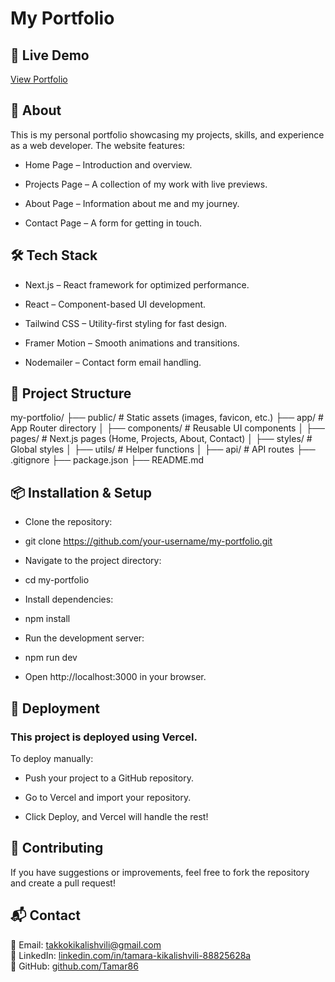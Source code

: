 # My Portfolio

## 🚀 Live Demo

[View Portfolio](https://my-portfolio-chi-rust-53.vercel.app/)

## 📌 About

This is my personal portfolio showcasing my projects, skills, and experience as a web developer. The website features:

- Home Page – Introduction and overview.

- Projects Page – A collection of my work with live previews.

- About Page – Information about me and my journey.

- Contact Page – A form for getting in touch.

## 🛠️ Tech Stack

- Next.js – React framework for optimized performance.

- React – Component-based UI development.

- Tailwind CSS – Utility-first styling for fast design.

- Framer Motion – Smooth animations and transitions.

- Nodemailer – Contact form email handling.

## 📂 Project Structure

my-portfolio/
├── public/ # Static assets (images, favicon, etc.)
├── app/ # App Router directory │
├── components/ # Reusable UI components │
├── pages/ # Next.js pages (Home, Projects, About, Contact) │
├── styles/ # Global styles │
├── utils/ # Helper functions │
├── api/ # API routes
├── .gitignore
├── package.json
├── README.md

## 📦 Installation & Setup

- Clone the repository:

- git clone https://github.com/your-username/my-portfolio.git

- Navigate to the project directory:

- cd my-portfolio

- Install dependencies:

- npm install

- Run the development server:

- npm run dev

- Open http://localhost:3000 in your browser.

## 🚀 Deployment

### This project is deployed using Vercel.

To deploy manually:

- Push your project to a GitHub repository.

- Go to Vercel and import your repository.

- Click Deploy, and Vercel will handle the rest!

## 🤝 Contributing

If you have suggestions or improvements, feel free to fork the repository and create a pull request!

## 📬 Contact

📧 Email: [takkokikalishvili@gmail.com](mailto:takkokikalishvili@gmail.com)  
🔗 LinkedIn: [linkedin.com/in/tamara-kikalishvili-88825628a](https://linkedin.com/in/tamara-kikalishvili-88825628a)  
🐙 GitHub: [github.com/Tamar86](https://github.com/Tamar86)
